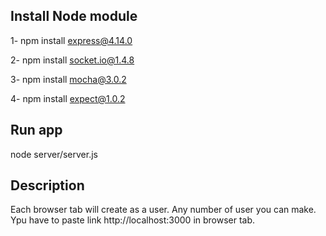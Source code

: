 Install Node module
------------------
1- npm install express@4.14.0

2- npm install socket.io@1.4.8

3- npm install mocha@3.0.2

4- npm install expect@1.0.2

Run app
---------
node server/server.js

Description
------------
Each browser tab will create as a user. Any number of user you can make. Ypu have to paste link http://localhost:3000 in browser tab.
